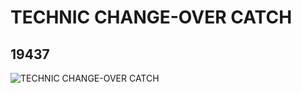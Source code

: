 # TECHNIC CHANGE-OVER CATCH
## 19437
![TECHNIC CHANGE-OVER CATCH](https://lc-www-live-s.legocdn.com/media/bricks/5/2/6099696.jpg)